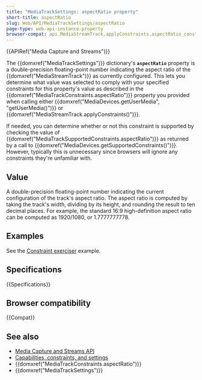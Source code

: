 ```yaml
---
title: "MediaTrackSettings: aspectRatio property"
short-title: aspectRatio
slug: Web/API/MediaTrackSettings/aspectRatio
page-type: web-api-instance-property
browser-compat: api.MediaStreamTrack.applyConstraints.aspectRatio_constraint
---
```


{{APIRef("Media Capture and Streams")}}

The {{domxref("MediaTrackSettings")}} dictionary's **`aspectRatio`** property is a double-precision floating-point number indicating the aspect ratio of the {{domxref("MediaStreamTrack")}} as currently configured.
This lets you determine what value was selected to comply with your specified constraints for this property's value as described in the {{domxref("MediaTrackConstraints.aspectRatio")}} property you provided when calling either {{domxref("MediaDevices.getUserMedia", "getUserMedia()")}} or {{domxref("MediaStreamTrack.applyConstraints()")}}.

If needed, you can determine whether or not this constraint is supported by checking
the value of {{domxref("MediaTrackSupportedConstraints.aspectRatio")}} as returned by a
call to {{domxref("MediaDevices.getSupportedConstraints()")}}. However, typically this
is unnecessary since browsers will ignore any constraints they're unfamiliar with.

## Value

A double-precision floating-point number indicating the current configuration of the
track's aspect ratio. The aspect ratio is computed by taking the track's width, dividing
by its height, and rounding the result to ten decimal places. For example, the standard
16:9 high-definition aspect ratio can be computed as 1920/1080, or 1.7777777778.

## Examples

See the [Constraint exerciser](/en-US/docs/Web/API/Media_Capture_and_Streams_API/Constraints#example_constraint_exerciser) example.

## Specifications

{{Specifications}}

## Browser compatibility

{{Compat}}

## See also

- [Media Capture and Streams API](/en-US/docs/Web/API/Media_Capture_and_Streams_API)
- [Capabilities, constraints, and settings](/en-US/docs/Web/API/Media_Capture_and_Streams_API/Constraints)
- {{domxref("MediaTrackConstraints.aspectRatio")}}
- {{domxref("MediaTrackSettings")}}
